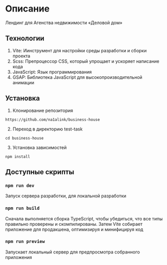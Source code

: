 # Описание
Лендинг для Агенства недвижимости «Деловой дом»

## Технологии
1. Vite: Иинструмент для настройки среды разработки и сборки проекта
2. Scss: Препроцессор CSS, который упрощает и ускоряет написание кода
3. JavaScript: Язык программирования
4. GSAP: Библиотека JavaScript для высокопроизводительной анимации


## Установка

1. Клонирование репозитория

`https://github.com/na1alink/business-house`

2. Переход в директорию test-task

`cd business-house`

3. Установка зависимостей

`npm install`



## Доступные скрипты

### `npm run dev`
Запуск сервера разработки, для локальной разработки

### `npm run build`
Сначала выполняется сборка TypeScript, чтобы убедиться, что все типы правильно проверены и скомпилированы. Затем Vite собирает приложение для продакшена, оптимизируя и минифицируя код

### `npm run preview`
Запускает локальный сервер для предпросмотра собранного приложения
